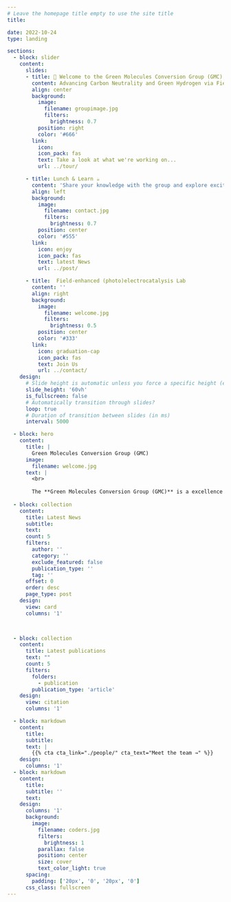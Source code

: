 ```yaml
---
# Leave the homepage title empty to use the site title
title: 

date: 2022-10-24
type: landing

sections:
  - block: slider
    content:
      slides:
      - title: 👋 Welcome to the Green Molecules Conversion Group (GMC)
        content: Advancing Carbon Neutrality and Green Hydrogen via Field-Enhanced Electrolysis.
        align: center
        background:
          image:
            filename: groupimage.jpg
            filters:
              brightness: 0.7
          position: right
          color: '#666'
        link:
          icon: 
          icon_pack: fas
          text: Take a look at what we're working on...
          url: ../tour/

      - title: Lunch & Learn ☕️
        content: 'Share your knowledge with the group and explore exciting new topics together!'
        align: left
        background:
          image:
            filename: contact.jpg
            filters:
              brightness: 0.7
          position: center
          color: '#555'
        link:
          icon: enjoy
          icon_pack: fas
          text: latest News
          url: ../post/

      - title:  Field-enhanced (photo)electrocatalysis Lab
        content: ''
        align: right
        background:
          image:
            filename: welcome.jpg
            filters:
              brightness: 0.5
          position: center
          color: '#333'
        link:
          icon: graduation-cap
          icon_pack: fas
          text: Join Us
          url: ../contact/
    design:
      # Slide height is automatic unless you force a specific height (e.g. '400px')
      slide_height: '60vh'
      is_fullscreen: false
      # Automatically transition through slides?
      loop: true
      # Duration of transition between slides (in ms)
      interval: 5000

  - block: hero
    content:
      title: |
        Green Molecules Conversion Group (GMC)
      image:
        filename: welcome.jpg
      text: |
        <br>
        
        The **Green Molecules Conversion Group (GMC)** is a excellence group for field-enhanced (photo)electrochemistry research, teaching, and practice since its founding in 2024.
  
  - block: collection
    content:
      title: Latest News
      subtitle:
      text:
      count: 5
      filters:
        author: ''
        category: ''
        exclude_featured: false
        publication_type: ''
        tag: ''
      offset: 0
      order: desc
      page_type: post
    design:
      view: card
      columns: '1'
  


  - block: collection
    content:
      title: Latest publications
      text: ""
      count: 5
      filters:
        folders:
          - publication
        publication_type: 'article'
    design:
      view: citation
      columns: '1'

  - block: markdown
    content:
      title:
      subtitle:
      text: |
        {{% cta cta_link="./people/" cta_text="Meet the team →" %}}
    design:
      columns: '1'
  - block: markdown
    content:
      title:
      subtitle: ''
      text:
    design:
      columns: '1'
      background:
        image: 
          filename: coders.jpg
          filters:
            brightness: 1
          parallax: false
          position: center
          size: cover
          text_color_light: true
      spacing:
        padding: ['20px', '0', '20px', '0']
      css_class: fullscreen      
---
```

